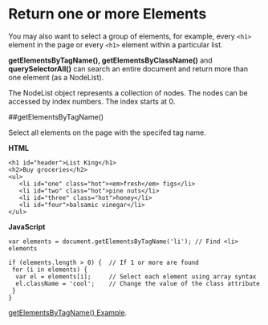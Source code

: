 
# Return one or more Elements

You may also want to select a group of elements, for example, every `<h1>` element in the page or every `<h1>` element within a particular list.

**getElementsByTagName(), getElementsByClassName()** and **querySelectorAll()** can search an entire document and return more than one element (as a NodeList).

The NodeList object represents a collection of nodes. The nodes can be accessed by index numbers. The index starts at 0.

##getElementsByTagName()

Select all elements on the page with the specifed tag name. 

**HTML**
~~~
<h1 id="header">List King</h1>
<h2>Buy groceries</h2>
<ul>
   <li id="one" class="hot"><em>fresh</em> figs</li>
   <li id="two" class="hot">pine nuts</li>
   <li id="three" class="hot">honey</li>
   <li id="four">balsamic vinegar</li>
</ul>
~~~

**JavaScript**
~~~
var elements = document.getElementsByTagName('li'); // Find <li> elements

if (elements.length > 0) {  // If 1 or more are found
 for (i in elements) {
  var el = elements[i];     // Select each element using array syntax
  el.className = 'cool';    // Change the value of the class attribute
 }
}
~~~
<a href="archives/Class Files/get-elements-by-tag-name.html" target = "_blank">getElementsByTagName() Example</a>.





